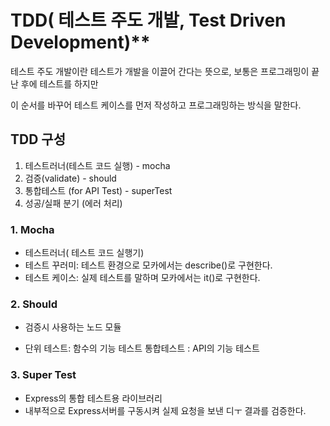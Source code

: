 # TDD( 테스트 주도 개발, Test Driven Development)**

테스트 주도 개발이란
테스트가 개발을 이끌어 간다는 뜻으로, 보통은 프로그래밍이 끝난 후에 테스트를 하지만 

이 순서를 바꾸어 테스트 케이스를 먼저 작성하고 프로그래밍하는 방식을 말한다.



## TDD 구성
1. 테스트러너(테스트 코드 실행) - mocha
2. 검증(validate) - should
3. 통합테스트 (for API Test) - superTest
4. 성공/실패 분기 (에러 처리)



### 1. Mocha
- 테스트러너( 테스트 코드 실행기)
- 테스트 꾸러미: 테스트 환경으로 모카에서는 describe()로 구현한다.
- 테스트 케이스: 실제 테스트를 말하며 모카에서는 it()로 구현한다.

### 2. Should
- 검증시 사용하는 노드 모듈

* 단위 테스트: 함수의 기능 테스트
  통합테스트 : API의 기능 테스트


### 3. Super Test
- Express의 통합 테스트용 라이브러리
- 내부적으로 Express서버를 구동시켜 실제 요청을 보낸 디ㅜ 결과를 검증한다.

